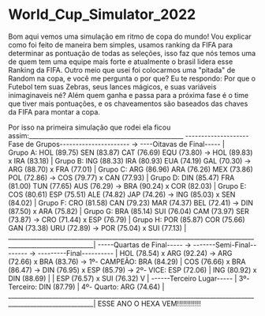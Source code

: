 # World_Cup_Simulator_2022
Bom aqui vemos uma simulação em ritmo de copa do mundo!
Vou explicar como foi feito de maneira bem simples, usamos ranking da FIFA para determinar as pontuação de todas as seleções,
isso faz que nós temos uma de quem tem uma equipe mais forte e atualmente o brasil lidera esse Ranking da FIFA. Outro meio que usei
foi colocarmos uma "pitada" de Random na copa, e você me pergunta o por que? Eu te respondo:
Por que o Futebol tem suas Zebras, seus lances mágicos, e suas variáveis inimaginaveis né? 
Além quem ganha e passa para a próxima fase é o time que tiver mais pontuações, e os chaveamentos são baseados das chaves da FIFA 
para montar a copa.

Por isso na primeira simulação que rodei ela ficou assim:_________________________________________________
--------------------Fase de Grupos----------------------      ->        ----Oitavas de Final-----        |      
Grupo A: HOL (89.75) SEN (83.87) CAT (76.69) EQU (73.80)      ->        HOL (89.83) x IRA (83.18)        |
Grupo B: ING (88.33) IRA (80.93) EUA (74.19) GAL (70.30)      ->        ARG (88.70) x FRA (77.01)        |
Grupo C: ARG (86.96) ARA (76.26) MEX (73.86) POL (72.86)      ->        COS (79.77) x CAN (77.93)        |
Grupo D: DIN (85.47) FRA (81.00) TUN (77.65) AUS (76.29)      ->        BRA (90.24) x COR (82.03)        |
Grupo E: COS (80.61) ESP (75.51) ALE (74.82) JAP (74.26)      ->        ING (85.03) x SEN (84.02)        |
Grupo F: CRO (81.58) CAN (79.23) MAR (74.37) BEL (72.41)      ->        DIN (87.50) x ARA (75.82)        |
Grupo G: BRA (85.14) SUI (76.04) CAM (73.97) SER (73.87)      ->        CRO (71.44) x ESP (76.79)        |
Grupo H: POR (85.87) COR (75.66) GAN (73.38) URU (72.89)      ->        POR (75.04) x SUI (77.13)        |
_________________________________________________________________________________________________________|
 -----Quartas de Final-----      ->     -------Semi-Final--------      ->     ---------Final----------   |
 HOL (78.54) x ARG (92.24)       ->     ARG (72.66) x BRA (83.76)      ->     1º- CAMPEÃO: BRA (84.29)   |
 COS (76.66) x BRA (86.47)       ->     DIN (76.95) x ESP (85.79)      ->     2º- VICE: ESP (72.06)      |
 ING (80.92) x DIN (88.69)                          |                                                    |
 ESP (76.57) x SUI (76.32)                          V                                                    |
                                        ------Terceiro Lugar-----                                        |
                                        3º- Terceiro: DIN (87.79)                                        |
                                        4º- Quarto: ARG (74.64)                                          |
_________________________________________________________________________________________________________|
ESSE ANO O HEXA VEM!!!!!!!!!!!!
